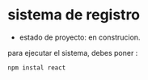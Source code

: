 <h1>sistema de registro</h1>

- estado de proyecto: en construcion. 


para ejecutar el sistema, debes poner :

```npm instal react```
